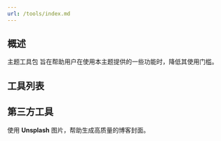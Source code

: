 ```yaml
---
url: /tools/index.md
---
```

## 概述

主题工具包 旨在帮助用户在使用本主题提供的一些功能时，降低其使用门槛。

## 工具列表

## 第三方工具

使用 **Unsplash** 图片，帮助生成高质量的博客封面。
